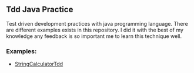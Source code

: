 ## Tdd Java Practice

Test driven development practices with java programming language. There are different examples exists in this repository. I did it with the best of my knowledge any feedback is so important me to learn this technique well.

### Examples:

* [StringCalculatorTdd](./StringCalculatorTdd/README.md)
